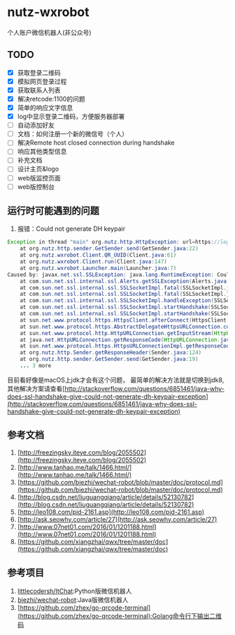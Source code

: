 # nutz-wxrobot

个人账户微信机器人(非公众号)

## TODO

* [x] 获取登录二维码
* [x] 模拟网页登录过程
* [x] 获取联系人列表
* [x] 解决retcode:1100的问题
* [x] 简单的响应文字信息
* [x] log中显示登录二维码，方便服务器部署
* [ ] 自动添加好友
* [ ] 文档：如何注册一个新的微信号（个人）
* [ ] 解决Remote host closed connection during handshake
* [ ] 响应其他类型信息
* [ ] 补充文档
* [ ] 设计主页&logo
* [ ] web版监控页面
* [ ] web版控制台

## 运行时可能遇到的问题

1. 报错：Could not generate DH keypair

```java
Exception in thread "main" org.nutz.http.HttpException: url=https://login.weixin.qq.com/jslogin?appid=wx782c26e4c19acffb&fun=new&lang=zh_CN&_=1470996468968
	at org.nutz.http.sender.GetSender.send(GetSender.java:22)
	at org.nutz.wxrobot.Client.QR_UUID(Client.java:61)
	at org.nutz.wxrobot.Client.run(Client.java:147)
	at org.nutz.wxrobot.Launcher.main(Launcher.java:7)
Caused by: javax.net.ssl.SSLException: java.lang.RuntimeException: Could not generate DH keypair
	at com.sun.net.ssl.internal.ssl.Alerts.getSSLException(Alerts.java:190)
	at com.sun.net.ssl.internal.ssl.SSLSocketImpl.fatal(SSLSocketImpl.java:1747)
	at com.sun.net.ssl.internal.ssl.SSLSocketImpl.fatal(SSLSocketImpl.java:1708)
	at com.sun.net.ssl.internal.ssl.SSLSocketImpl.handleException(SSLSocketImpl.java:1691)
	at com.sun.net.ssl.internal.ssl.SSLSocketImpl.startHandshake(SSLSocketImpl.java:1222)
	at com.sun.net.ssl.internal.ssl.SSLSocketImpl.startHandshake(SSLSocketImpl.java:1199)
	at sun.net.www.protocol.https.HttpsClient.afterConnect(HttpsClient.java:476)
	at sun.net.www.protocol.https.AbstractDelegateHttpsURLConnection.connect(AbstractDelegateHttpsURLConnection.java:166)
	at sun.net.www.protocol.http.HttpURLConnection.getInputStream(HttpURLConnection.java:1195)
	at java.net.HttpURLConnection.getResponseCode(HttpURLConnection.java:379)
	at sun.net.www.protocol.https.HttpsURLConnectionImpl.getResponseCode(HttpsURLConnectionImpl.java:318)
	at org.nutz.http.Sender.getResponseHeader(Sender.java:124)
	at org.nutz.http.sender.GetSender.send(GetSender.java:19)
	... 3 more
```

目前看好像是macOS上jdk才会有这个问题， 最简单的解决方法就是切换到jdk8, 其他解决方案请查看[http://stackoverflow.com/questions/6851461/java-why-does-ssl-handshake-give-could-not-generate-dh-keypair-exception](http://stackoverflow.com/questions/6851461/java-why-does-ssl-handshake-give-could-not-generate-dh-keypair-exception)

## 参考文档

1. [http://freezingsky.iteye.com/blog/2055502](http://freezingsky.iteye.com/blog/2055502)
2. [http://www.tanhao.me/talk/1466.html/](http://www.tanhao.me/talk/1466.html/)
3. [https://github.com/biezhi/wechat-robot/blob/master/doc/protocol.md](https://github.com/biezhi/wechat-robot/blob/master/doc/protocol.md)
4. [http://blog.csdn.net/liuguangqiang/article/details/52130782](http://blog.csdn.net/liuguangqiang/article/details/52130782)
5. [http://leo108.com/pid-2161.asp](http://leo108.com/pid-2161.asp)
6. [http://ask.seowhy.com/article/27](http://ask.seowhy.com/article/27)
7. [http://www.07net01.com/2016/01/1201188.html](http://www.07net01.com/2016/01/1201188.html)
8. [https://github.com/xiangzhai/qwx/tree/master/doc](https://github.com/xiangzhai/qwx/tree/master/doc)

## 参考项目

1. [littlecodersh/ItChat](https://github.com/littlecodersh/ItChat):Python版微信机器人
2. [biezhi/wechat-robot](https://github.com/biezhi/wechat-robot):Java版微信机器人
3. [https://github.com/zhex/go-qrcode-terminal](https://github.com/zhex/go-qrcode-terminal):Golang命令行下输出二维码





